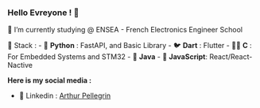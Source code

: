 ### Hello Evreyone ! 👋

🌱 I’m currently studying @ ENSEA - French Electronics Engineer School

🎨 Stack :
    - 🐍 **Python** : FastAPI, and Basic Library
    - 🐦 **Dart** : Flutter
    - 👴🏼 **C** : For Embedded Systems and STM32
    - 🧩 **Java**
    - 📡 **JavaScript**: React/React-Nactive



**Here is my social media :**
- 💼 Linkedin : [Arthur Pellegrin](https://www.linkedin.com/in/arthurpellegrin/)

